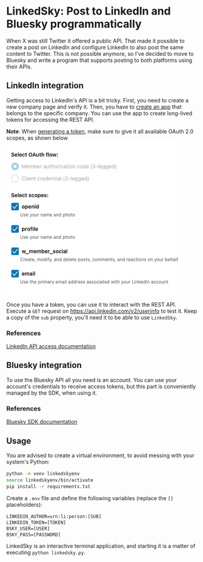 # LinkedSky: Post to LinkedIn and Bluesky programmatically
When X was still Twitter it offered a public API. That made it possible to create a post on LinkedIn and configure
LinkedIn to also post the same content to Twitter. This is not possible anymore, so I've decided to move to Bluesky and
write a program that supports posting to both platforms using their APIs.

## LinkedIn integration
Getting access to LinkedIn's API is a bit tricky. First, you need to create a new company page and verify it. Then,
you have to [create an app](https://www.linkedin.com/developers/apps?appStatus=active) that belongs to the specific 
company. You can use the app to create long-lived tokens for accessing the REST API.

**Note**: When [generating a token](https://www.linkedin.com/developers/tools/oauth/token-generator), make sure to 
give it all available OAuth 2.0 scopes, as shown below ![Token OAuth scopes](scope.png)

Once you have a token, you can use it to interact with the REST API. Execute a `GET` request on 
https://api.linkedin.com/v2/userinfo to test it. Keep a copy of the `sub` property, you'll need it to be able to
use `LinkedSky`.

### References
[LinkedIn API access documentation](https://www.linkedin.com/help/linkedin/answer/a526048/accessing-linkedin-apis?lang=en)

## Bluesky integration
To use the Bluesky API all you need is an account. You can use your account's credentials to receive access tokens, but
this part is conveniently managed by the SDK, when using it.

### References
[Bluesky SDK documentation](https://docs.bsky.app/docs/get-started)

## Usage
You are advised to create a virtual environment, to avoid messing with your system's Python:
```bash
python -m venv linkedskyenv
source linkedskyenv/bin/activate
pip install -r requirements.txt
```

Create a `.env` file and define the following variables (replace the `[]` placeholders):
```text
LINKEDIN_AUTHOR=urn:li:person:[SUB]
LINKEDIN_TOKEN=[TOKEN]
BSKY_USER=[USER]
BSKY_PASS=[PASSWORD]
```

LinkedSky is an interactive terminal application, and starting it is a matter of executing `python linkedsky.py`.

